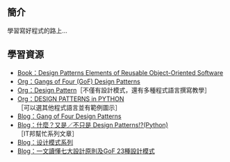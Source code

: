 ## 簡介
學習寫好程式的路上...

## 學習資源
* [Book：Design Patterns Elements of Reusable Object-Oriented Software](http://www.javier8a.com/itc/bd1/articulo.pdf)
* [Org：Gangs of Four (GoF) Design Patterns](https://www.journaldev.com/31902/gangs-of-four-gof-design-patterns)
* [Org：Design Pattern](https://www.tutorialspoint.com/design_pattern/design_pattern_overview.htm)［不僅有設計模式，還有多種程式語言撰寫教學］
* [Org：DESIGN PATTERNS in PYTHON](https://refactoringguru.cn/design-patterns/python)［可以選其他程式語言並有範例圖示］
* [Blog：Gang of Four Design Patterns](https://springframework.guru/gang-of-four-design-patterns/)
* [Blog：什麼？又是／不只是 Design Patterns!?(Python)](https://ithelp.ithome.com.tw/users/20120812/ironman/2697)［IT邦幫忙系列文章］
* [Blog：设计模式系列](https://www.cnblogs.com/wuqinglong/category/1030108.html)
* [Blog：一文讀懂七大設計原則及GoF 23種設計模式](https://codingnote.cc/zh-tw/p/83149/)
